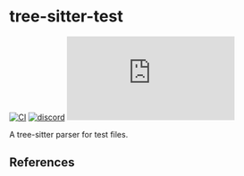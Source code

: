 # tree-sitter-test

[![CI][ci]](https://github.com/tree-sitter-grammars/tree-sitter-test/actions/workflows/ci.yml)
[![discord][discord]](https://discord.gg/w7nTvsVJhm)
[![matrix][matrix]](https://matrix.to/#/#tree-sitter-chat:matrix.org)
<!-- NOTE: uncomment these if you're publishing packages: -->
<!-- [![npm][npm]](https://www.npmjs.com/package/tree-sitter-test) -->
<!-- [![crates][crates]](https://crates.io/crates/tree-sitter-test) -->

A tree-sitter parser for test files.

## References

<!-- NOTE: add the grammar's references here -->

[ci]: https://img.shields.io/github/actions/workflow/status/tree-sitter-grammars/tree-sitter-test/ci.yml?logo=github&label=CI
[discord]: https://img.shields.io/discord/1063097320771698699?logo=discord&label=discord
[matrix]: https://img.shields.io/matrix/tree-sitter-chat%3Amatrix.org?logo=matrix&label=matrix
[npm]: https://img.shields.io/npm/v/tree-sitter-test?logo=npm
[crates]: https://img.shields.io/crates/v/tree-sitter-test?logo=rust
